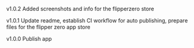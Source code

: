 v1.0.2
Added screenshots and info for the flipperzero store

v1.0.1
Update readme, establish CI workflow for auto publishing, prepare files for the flipper zero app store

v1.0.0
Publish app
